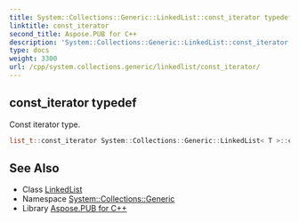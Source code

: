 ```yaml
---
title: System::Collections::Generic::LinkedList::const_iterator typedef
linktitle: const_iterator
second_title: Aspose.PUB for C++
description: 'System::Collections::Generic::LinkedList::const_iterator typedef. Const iterator type in C++.'
type: docs
weight: 3300
url: /cpp/system.collections.generic/linkedlist/const_iterator/
---
```

## const_iterator typedef


Const iterator type.

```cpp
list_t::const_iterator System::Collections::Generic::LinkedList< T >::const_iterator
```

## See Also

* Class [LinkedList](../)
* Namespace [System::Collections::Generic](../../)
* Library [Aspose.PUB for C++](../../../)
